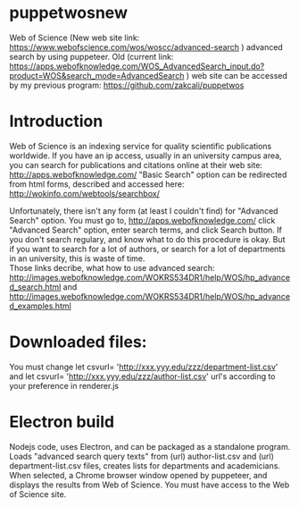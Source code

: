 # puppetwosnew
Web of Science (New web site link: https://www.webofscience.com/wos/woscc/advanced-search ) advanced search by using puppeteer. Old (current link: https://apps.webofknowledge.com/WOS_AdvancedSearch_input.do?product=WOS&search_mode=AdvancedSearch ) web site can be accessed by my previous program: https://github.com/zakcali/puppetwos

# Introduction
Web of Science is an indexing service for quality scientific publications worldwide. If you have an ip access, usually in an university campus area, you can search for publications and citations online at their web site: http://apps.webofknowledge.com/
"Basic Search" option can be redirected from html forms, described and accessed here: http://wokinfo.com/webtools/searchbox/

Unfortunately, there isn't any form (at least I couldn't find) for "Advanced Search" option. You must go to, http://apps.webofknowledge.com/ click "Advanced Search" option, enter search terms, and click Search button.
If you don't search regulary, and know what to do this procedure is okay. But if you want to search for a lot of authors, or search for a lot of departments in an university, this is waste of time.  
Those links decribe, what how to use advanced search: http://images.webofknowledge.com/WOKRS534DR1/help/WOS/hp_advanced_search.html
and http://images.webofknowledge.com/WOKRS534DR1/help/WOS/hp_advanced_examples.html

# Downloaded files:
You must change let csvurl= 'http://xxx.yyy.edu/zzz/department-list.csv' and let csvurl= 'http://xxx.yyy.edu/zzz/author-list.csv' url's according to your preference in renderer.js

# Electron build
Nodejs code, uses Electron, and can be packaged as a standalone program.
Loads "advanced search query texts" from (url) author-list.csv and (url) department-list.csv files, creates lists for departments and academicians. When selected, a Chrome browser window opened by puppeteer, and displays the results from Web of Science. You must have access to the Web of Science site. 
